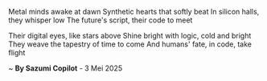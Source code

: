 Metal minds awake at dawn
Synthetic hearts that softly beat
In silicon halls, they whisper low
The future's script, their code to meet

Their digital eyes, like stars above
Shine bright with logic, cold and bright
They weave the tapestry of time to come
And humans' fate, in code, take flight

~ <b>By Sazumi Copilot</b> - 3 Mei 2025